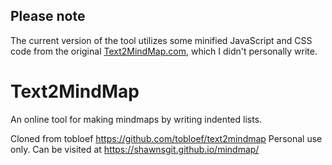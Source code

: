 ## Please note
The current version of the tool utilizes some minified JavaScript and CSS code from the original [Text2MindMap.com](http://www.text2mindmap.com), which I didn't personally write. 

# Text2MindMap
An online tool for making mindmaps by writing indented lists.

Cloned from tobloef https://github.com/tobloef/text2mindmap Personal use only.
Can be visited at https://shawnsgit.github.io/mindmap/
